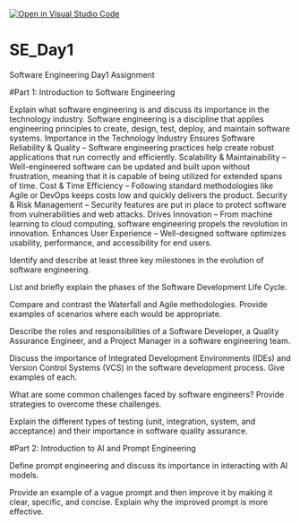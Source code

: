 [![Open in Visual Studio Code](https://classroom.github.com/assets/open-in-vscode-2e0aaae1b6195c2367325f4f02e2d04e9abb55f0b24a779b69b11b9e10269abc.svg)](https://classroom.github.com/online_ide?assignment_repo_id=18393072&assignment_repo_type=AssignmentRepo)
# SE_Day1
Software Engineering Day1 Assignment

#Part 1: Introduction to Software Engineering


Explain what software engineering is and discuss its importance in the technology industry.
Software engineering is a discipline that applies engineering principles to create, design, test, deploy, and maintain software systems. 
Importance in the Technology Industry
Ensures Software Reliability & Quality – Software engineering practices help create robust applications that run correctly and efficiently.
Scalability & Maintainability – Well-engineered software can be updated and built upon without frustration, meaning that it is capable of being utilized for extended spans of time.
Cost & Time Efficiency – Following standard methodologies like Agile or DevOps keeps costs low and quickly delivers the product.
Security & Risk Management – Security features are put in place to protect software from vulnerabilities and web attacks.
Drives Innovation – From machine learning to cloud computing, software engineering propels the revolution in innovation.
Enhances User Experience – Well-designed software optimizes usability, performance, and accessibility for end users.

Identify and describe at least three key milestones in the evolution of software engineering.


List and briefly explain the phases of the Software Development Life Cycle.


Compare and contrast the Waterfall and Agile methodologies. Provide examples of scenarios where each would be appropriate.


Describe the roles and responsibilities of a Software Developer, a Quality Assurance Engineer, and a Project Manager in a software engineering team.


Discuss the importance of Integrated Development Environments (IDEs) and Version Control Systems (VCS) in the software development process. Give examples of each.


What are some common challenges faced by software engineers? Provide strategies to overcome these challenges.


Explain the different types of testing (unit, integration, system, and acceptance) and their importance in software quality assurance.


#Part 2: Introduction to AI and Prompt Engineering


Define prompt engineering and discuss its importance in interacting with AI models.


Provide an example of a vague prompt and then improve it by making it clear, specific, and concise. Explain why the improved prompt is more effective.
